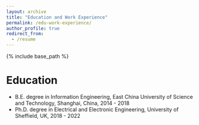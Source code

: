 ```yaml
---
layout: archive
title: "Education and Work Experience"
permalink: /edu-work-experience/
author_profile: true
redirect_from:
  - /resume
---
```


{% include base_path %}

Education
======
* B.E. degree in Information Engineering, East China University of Science and Technology, Shanghai, China, 2014 - 2018
* Ph.D. degree in Electrical and Electronic Engineering, University of Sheffield, UK, 2018 - 2022
